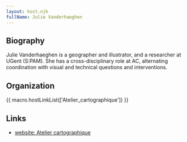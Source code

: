 ```yaml
---
layout: host.njk
fullName: Julie Vanderhaeghen
---
```


## Biography

Julie Vanderhaeghen is a geographer and illustrator, and a researcher at
UGent (S:PAM). She has a cross-disciplinary role at AC, alternating
coordination with visual and technical questions and interventions.

## Organization

{{ macro.hostLinkList(['Atelier_cartographique']) }}

## Links

* [website: Atelier cartographique](https://atelier-cartographique.be)
